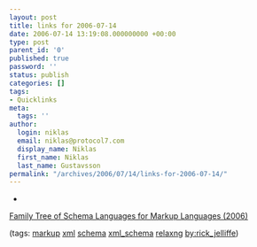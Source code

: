 ```yaml
---
layout: post
title: links for 2006-07-14
date: 2006-07-14 13:19:08.000000000 +00:00
type: post
parent_id: '0'
published: true
password: ''
status: publish
categories: []
tags:
- Quicklinks
meta:
  tags: ''
author:
  login: niklas
  email: niklas@protocol7.com
  display_name: Niklas
  first_name: Niklas
  last_name: Gustavsson
permalink: "/archives/2006/07/14/links-for-2006-07-14/"
---
```

- 
[Family Tree of Schema Languages for Markup Languages (2006)](http://www.oreillynet.com/xml/blog/2006/07/family_tree_of_schema_language.html?CMP=OTC-TY3388567169&ATT=Family+Tree+of+Schema+Languages+for+Markup+Languages+2006)

(tags: [markup](http://del.icio.us/protocol7/markup) [xml](http://del.icio.us/protocol7/xml) [schema](http://del.icio.us/protocol7/schema) [xml\_schema](http://del.icio.us/protocol7/xml_schema) [relaxng](http://del.icio.us/protocol7/relaxng) [by:rick\_jelliffe](http://del.icio.us/protocol7/by:rick_jelliffe))
